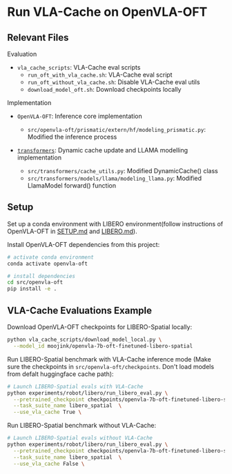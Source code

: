 # Run VLA-Cache on OpenVLA-OFT

## Relevant Files

Evaluation
* `vla_cache_scripts`: VLA-Cache eval scripts
  * `run_oft_with_vla_cache.sh`: VLA-Cache eval script
  * `run_oft_without_vla_cache.sh`: Disable VLA-Cache eval utils
  * `download_model_oft.sh`: Download checkpoints locally

Implementation

* `OpenVLA-OFT`: Inference core implementation
  * `src/openvla-oft/prismatic/extern/hf/modeling_prismatic.py`: Modified the inference process

* [`transformers`](https://github.com/siyuhsu/transformers/tree/vla-cache-openvla-oft): Dynamic cache update and LLAMA modelling implementation
  * `src/transformers/cache_utils.py`: Modified DynamicCache() class
  * `src/transformers/models/llama/modeling_llama.py`: Modified LlamaModel forward() function



## Setup

Set up a conda environment with LIBERO environment(follow instructions of OpenVLA-OFT in [SETUP.md](SETUP.md) and [LIBERO.md](LIBERO.md)).


Install OpenVLA-OFT dependencies from this project:

```bash
# activate conda environment
conda activate openvla-oft

# install dependencies
cd src/openvla-oft
pip install -e .
```

## VLA-Cache Evaluations Example

Download OpenVLA-OFT checkpoints for LIBERO-Spatial locally:

```bash
python vla_cache_scripts/download_model_local.py \
  --model_id moojink/openvla-7b-oft-finetuned-libero-spatial 
```

Run LIBERO-Spatial benchmark with VLA-Cache inference mode (Make sure the checkpoints in `src/openvla-oft/checkpoints`. Don't load models from defalt huggingface cache path):

```bash
# Launch LIBERO-Spatial evals with VLA-Cache
python experiments/robot/libero/run_libero_eval.py \
  --pretrained_checkpoint checkpoints/openvla-7b-oft-finetuned-libero-spatial \
  --task_suite_name libero_spatial  \
  --use_vla_cache True \
```

Run LIBERO-Spatial benchmark without VLA-Cache:

```bash
# Launch LIBERO-Spatial evals without VLA-Cache
python experiments/robot/libero/run_libero_eval.py \
  --pretrained_checkpoint checkpoints/openvla-7b-oft-finetuned-libero-spatial \
  --task_suite_name libero_spatial  \
  --use_vla_cache False \
```
